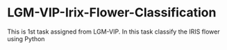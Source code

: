 # LGM-VIP-Irix-Flower-Classification
This is 1st task assigned from LGM-VIP. In this task classify the IRIS flower using Python

